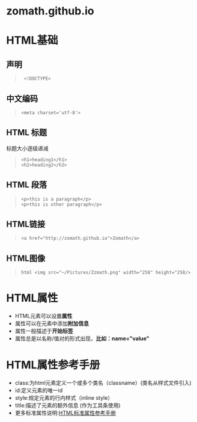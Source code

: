 # zomath.github.io
# HTML基础
## 声明
> ``` <!DOCTYPE>```
## 中文编码
>```<meta charset='utf-8'>```

## HTML 标题
标题大小逐级递减
>```<h1>heading1</h1>```<br/>
>```<h2>heading2</h2>```

## HTML 段落
>```<p>this is a paragraph</p>```<br/>
>```<p>this is other paragraph</p>```

## HTML链接
>```<a href="http://zomath.github.io">Zomath</a>```

## HTML图像
>```html <img src="~/Pictures/Zzmath.png" width="258" height="258/>```

# HTML属性

* HTML元素可以设置**属性**
* 属性可以在元素中添加**附加信息**
* 属性一般描述于**开始标签**
* 属性总是以名称/值对的形式出现，**比如：name="value"**

# HTML属性参考手册

* class:为html元素定义一个或多个类名（classname）(类名从样式文件引入)
* id:定义元素的唯一id
* style:规定元素的行内样式（inline style）
* title:描述了元素的额外信息 (作为工具条使用)
* 更多标准属性说明:[HTML标准属性参考手册](http://www.runoob.com/tags/ref-standardattributes.html)

